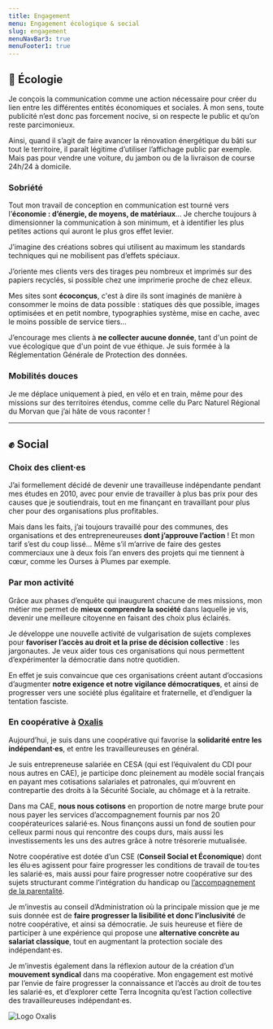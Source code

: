 ```yaml
---
title: Engagement
menu: Engagement écologique & social
slug: engagement
menuNavBar3: true
menuFooter1: true
---
```


<h2 class="title is-2">🌻 Écologie</h2>

Je conçois la communication comme une action nécessaire pour créer du lien entre les différentes entités économiques et sociales. À mon sens, toute publicité n’est donc pas forcement nocive, si on respecte le public et qu’on reste parcimonieux.

Ainsi, quand il s’agit de faire avancer la rénovation énergétique du bâti sur tout le territoire, il paraît légitime d’utiliser l’affichage public par exemple. Mais pas pour vendre une voiture, du jambon ou de la livraison de course 24h/24 à domicile.

### Sobriété

Tout mon travail de conception en communication est tourné vers l’**économie : d’énergie, de moyens, de matériaux**... Je cherche toujours à dimensionner la communication à son minimum, et à identifier les plus petites actions qui auront le plus gros effet levier.

J’imagine des créations sobres qui utilisent au maximum les standards techniques qui ne mobilisent pas d’effets spéciaux.

J’oriente mes clients vers des tirages peu nombreux et imprimés sur des papiers recyclés, si possible chez une imprimerie proche de chez elleux.

Mes sites sont **écoconçus**, c'est à dire ils sont imaginés de manière à consommer le moins de data possible : statiques dès que possible, images optimisées et en petit nombre, typographies système, mise en cache, avec le moins possible de service tiers… 

J’encourage mes clients à **ne collecter aucune donnée**, tant d'un point de vue écologique que d'un point de vue éthique. Je suis formée à la Réglementation Générale de Protection des données.

### Mobilités douces

Je me déplace uniquement à pied, en vélo et en train, même pour des missions sur des territoires étendus, comme celle du Parc Naturel Régional du Morvan que j’ai hâte de vous raconter !

---

<h2 class="title is-2">✊ Social</h2>

### Choix des client·es

J’ai formellement décidé de devenir une travailleuse indépendante pendant mes études en 2010, avec pour envie de travailler à plus bas prix pour des causes que je soutiendrais, tout en me finançant en travaillant pour plus cher pour des organisations plus profitables.

Mais dans les faits, j’ai toujours travaillé pour des communes, des organisations et des entrepreneureuses **dont j’approuve l’action** ! Et mon tarif s’est du coup lissé… Même s’il m’arrive de faire des gestes commerciaux une à deux fois l’an envers des projets qui me tiennent à cœur, comme les Ourses à Plumes par exemple.

### Par mon activité

Grâce aux phases d’enquête qui inaugurent chacune de mes missions, mon métier me permet de **mieux comprendre la société** dans laquelle je vis, devenir une meilleure citoyenne en faisant des choix plus éclairés.

Je développe une nouvelle activité de vulgarisation de sujets complexes pour **favoriser l’accès au droit et la prise de décision collective** : les jargonautes. Je veux aider tous ces organisations qui nous permettent d’expérimenter la démocratie dans notre quotidien.

En effet je suis convaincue que ces organisations créent autant d’occasions d’augmenter **notre exigence et notre vigilance démocratiques**, et ainsi de progresser vers une société plus égalitaire et fraternelle, et d’endiguer la tentation fasciste.

### En coopérative à [Oxalis](https://oxalis-scop.fr/)

Aujourd’hui, je suis dans une coopérative qui favorise la **solidarité entre les indépendant·es**, et entre les travailleureuses en général.

Je suis entrepreneuse salariée en CESA (qui est l’équivalent du CDI pour nous autres en CAE), je participe donc pleinement au modèle social français en payant mes cotisations salariales et patronales, qui m’ouvrent en contrepartie des droits à la Sécurité Sociale, au chômage et à la retraite.

Dans ma CAE, **nous nous cotisons** en proportion de notre marge brute pour nous payer les services d’accompagnement fournis par nos 20 coopérateurices salarié·es. Nous finançons aussi un fond de soutien pour celleux parmi nous qui rencontre des coups durs, mais aussi les investissements les uns des autres grâce à notre trésorerie mutualisée.

Notre coopérative est dotée d’un CSE (**Conseil Social et Économique**) dont les élu·es agissent pour faire progresser les conditions de travail de tou·tes les salarié·es, mais aussi pour faire progresser notre coopérative sur des sujets structurant comme l’intégration du handicap ou [l’accompagnement de la parentalité](https://editions-dialogue-social-cooperatif.org/).

Je m’investis au conseil d’Administration où la principale mission que je me suis donnée est de **faire progresser la lisibilité et donc l’inclusivité** de notre coopérative, et ainsi sa démocratie. Je suis heureuse et fière de participer à une expérience qui propose une **alternative concrète au salariat classique**, tout en augmentant la protection sociale des indépendant·es.

Je m’investis également dans la réflexion autour de la création d’un **mouvement syndical** dans ma coopérative. Mon engagement est motivé par l’envie de faire progresser la connaissance et l’accès au droit de tou·tes les salarié·es, et d’explorer cette Terra Incognita qu’est l’action collective des travailleureuses indépendant·es.

![Logo Oxalis](../a-propos/logo-oxalis_450.png)